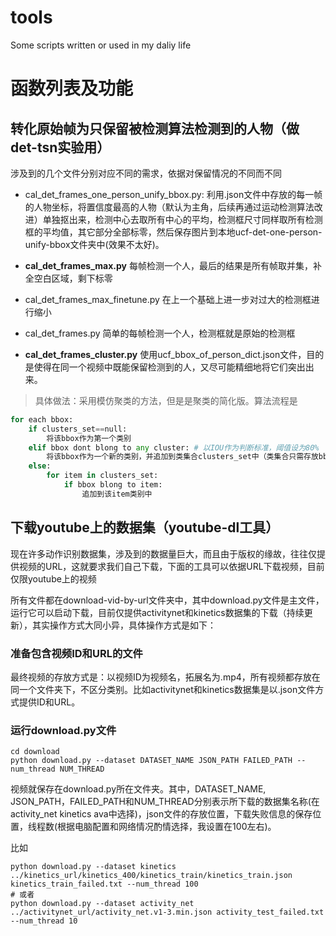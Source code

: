 # tools
Some scripts written or used in my daliy life

# 函数列表及功能

## 转化原始帧为只保留被检测算法检测到的人物（做det-tsn实验用）

涉及到的几个文件分别对应不同的需求，依据对保留情况的不同而不同

- cal_det_frames_one_person_unify_bbox.py: 利用.json文件中存放的每一帧的人物坐标，将置信度最高的人物（默认为主角，后续再通过运动检测算法改进）单独抠出来，检测中心去取所有中心的平均，检测框尺寸同样取所有检测框的平均值，其它部分全部标零，然后保存图片到本地ucf-det-one-person-unify-bbox文件夹中(效果不太好)。

- **cal_det_frames_max.py** 每帧检测一个人，最后的结果是所有帧取并集，补全空白区域，剩下标零
- cal_det_frames_max_finetune.py  在上一个基础上进一步对过大的检测框进行缩小
- cal_det_frames.py 简单的每帧检测一个人，检测框就是原始的检测框
- **cal_det_frames_cluster.py** 使用ucf_bbox_of_person_dict.json文件，目的是使得在同一个视频中既能保留检测到的人，又尽可能精细地将它们突出出来。
> 具体做法：采用模仿聚类的方法，但是是聚类的简化版。算法流程是
``` python
for each bbox:
    if clusters_set==null:
        将该bbox作为第一个类别
    elif bbox dont blong to any cluster: # 以IOU作为判断标准，阈值设为80%
        将该bbox作为一个新的类别，并追加到类集合clusters_set中（类集合只需存放bbox即可，无需存对应img）
    else:
        for item in clusters_set:
            if bbox blong to item:
                追加到该item类别中
```

## 下载youtube上的数据集（youtube-dl工具）

现在许多动作识别数据集，涉及到的数据量巨大，而且由于版权的缘故，往往仅提供视频的URL，这就要求我们自己下载，下面的工具可以依据URL下载视频，目前仅限youtube上的视频

所有文件都在download-vid-by-url文件夹中，其中download.py文件是主文件，运行它可以启动下载，目前仅提供activitynet和kinetics数据集的下载（持续更新），其实操作方式大同小异，具体操作方式是如下：

### 准备包含视频ID和URL的文件

最终视频的存放方式是：以视频ID为视频名，拓展名为.mp4，所有视频都存放在同一个文件夹下，不区分类别。比如activitynet和kinetics数据集是以.json文件方式提供ID和URL。

### 运行download.py文件
```shell
cd download
python download.py --dataset DATASET_NAME JSON_PATH FAILED_PATH --num_thread NUM_THREAD 
```
视频就保存在download.py所在文件夹。其中，DATASET_NAME, JSON_PATH，FAILED_PATH和NUM_THREAD分别表示所下载的数据集名称(在activity_net kinetics ava中选择)，json文件的存放位置，下载失败信息的保存位置，线程数(根据电脑配置和网络情况酌情选择，我设置在100左右)。

比如
```shell
python download.py --dataset kinetics ../kinetics_url/kinetics_400/kinetics_train/kinetics_train.json kinetics_train_failed.txt --num_thread 100
# 或者
python download.py --dataset activity_net ../activitynet_url/activity_net.v1-3.min.json activity_test_failed.txt --num_thread 10
```

